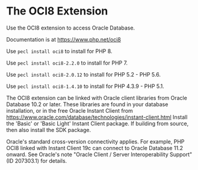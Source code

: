 # The OCI8 Extension

Use the OCI8 extension to access Oracle Database.

Documentation is at https://www.php.net/oci8

Use `pecl install oci8` to install for PHP 8.

Use `pecl install oci8-2.2.0` to install for PHP 7.

Use `pecl install oci8-2.0.12` to install for PHP 5.2 - PHP 5.6.

Use `pecl install oci8-1.4.10` to install for PHP 4.3.9 - PHP 5.1.

The OCI8 extension can be linked with Oracle client libraries from Oracle
Database 10.2 or later.  These libraries are found in your database
installation, or in the free Oracle Instant Client from
https://www.oracle.com/database/technologies/instant-client.html
Install the 'Basic' or 'Basic Light' Instant Client package. If building from
source, then also install the SDK package.

Oracle's standard cross-version connectivity applies.  For example, PHP OCI8
linked with Instant Client 19c can connect to Oracle Database 11.2 onward.  See
Oracle's note "Oracle Client / Server Interoperability Support" (ID 207303.1)
for details.

